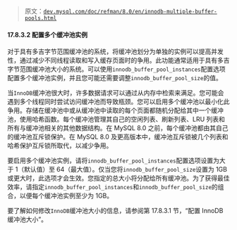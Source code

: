 > 原文：[`dev.mysql.com/doc/refman/8.0/en/innodb-multiple-buffer-pools.html`](https://dev.mysql.com/doc/refman/8.0/en/innodb-multiple-buffer-pools.html)

#### 17.8.3.2 配置多个缓冲池实例

对于具有多吉字节范围缓冲池的系统，将缓冲池划分为单独的实例可以提高并发性，通过减少不同线程读取和写入缓存页面时的争用。此功能通常适用于具有多吉字节范围缓冲池大小的系统。可以使用`innodb_buffer_pool_instances`配置选项配置多个缓冲池实例，并且您可能还需要调整`innodb_buffer_pool_size`的值。

当`InnoDB`缓冲池很大时，许多数据请求可以通过从内存中检索来满足。您可能会遇到多个线程同时尝试访问缓冲池而导致瓶颈。您可以启用多个缓冲池以最小化此争用。存储在缓冲池中或从缓冲池中读取的每个页面都随机分配给其中一个缓冲池，使用哈希函数。每个缓冲池管理其自己的空闲列表、刷新列表、LRU 列表和所有与缓冲池相关的其他数据结构。在 MySQL 8.0 之前，每个缓冲池都由其自己的缓冲池互斥锁保护。在 MySQL 8.0 及更高版本中，缓冲池互斥锁被几个列表和哈希保护互斥锁所取代，以减少争用。

要启用多个缓冲池实例，请将`innodb_buffer_pool_instances`配置选项设置为大于 1（默认值）至 64（最大值）。仅当您将`innodb_buffer_pool_size`设置为 1GB 或更大时，此选项才会生效。您指定的总大小将分配给所有缓冲池。为了获得最佳效率，请指定`innodb_buffer_pool_instances`和`innodb_buffer_pool_size`的组合，以便每个缓冲池实例至少为 1GB。

要了解如何修改`InnoDB`缓冲池大小的信息，请参阅第 17.8.3.1 节，“配置 InnoDB 缓冲池大小”。
